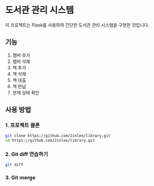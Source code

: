 # 도서관 관리 시스템

이 프로젝트는 Flask를 사용하여 간단한 도서관 관리 시스템을 구현한 것입니다.

## 기능

1. 멤버 추가
2. 멤버 삭제
3. 책 추가
4. 책 삭제
5. 책 대출
6. 책 반납
7. 현재 상태 확인

## 사용 방법

### 1. 프로젝트 클론

```bash
git clone https://github.com/2inlee/library.git
cd https://github.com/2inlee/library.git

```

### 2. Git diff 연습하기

```bash
git diff

```

### 3. Git merge
